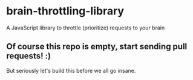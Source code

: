 # brain-throttling-library
A JavaScript library to throttle (prioritize) requests to your brain

## Of course this repo is empty, start sending pull requests! :) 
But seriously let's build this before we all go insane. 
